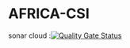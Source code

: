 # AFRICA-CSI
sonar cloud :[![Quality Gate Status](https://sonarcloud.io/api/project_badges/measure?project=WajihaNiazi_AFRICA-CSI&metric=alert_status)](https://sonarcloud.io/summary/new_code?id=WajihaNiazi_AFRICA-CSI)